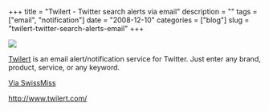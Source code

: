 +++
title = "Twilert - Twitter search alerts via email"
description = ""
tags = ["email", "notification"]
date = "2008-12-10"
categories = ["blog"]
slug = "twilert-twitter-search-alerts-email"
+++



  <div class="notebook-screenshot"><a href="http://www.twilert.com/"><img src="//media.konigi.com/bluga/wt493fb8d601bbd.jpg"/></a></div><p><a href="http://www.twilert.com/">Twilert</a> is an email alert/notification service for Twitter. Just enter any brand, product, service, or any keyword. </p>
<p><a href="http://swissmiss.typepad.com/weblog/2008/12/twilert.html">Via SwissMiss</a></p>
    
  <a href="http://www.twilert.com/">http://www.twilert.com/</a>
